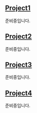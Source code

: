 ## [Project1]()

준비중입니다.<BR>

## [Project2]()

준비중입니다.<BR>

## [Project3]()

준비중입니다.<BR>

## [Project4]()

준비중입니다.<BR>
